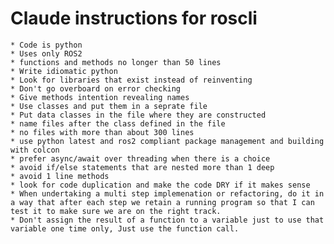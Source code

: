 # Claude instructions for roscli 
    * Code is python
    * Uses only ROS2
    * functions and methods no longer than 50 lines
    * Write idiomatic python
    * Look for libraries that exist instead of reinventing
    * Don't go overboard on error checking
    * Give methods intention revealing names
    * Use classes and put them in a seprate file
    * Put data classes in the file where they are constructed
    * name files after the class defined in the file
    * no files with more than about 300 lines
    * use python latest and ros2 compliant package management and building with colcon
    * prefer async/await over threading when there is a choice
    * avoid if/else statements that are nested more than 1 deep
    * avoid 1 line methods
    * look for code duplication and make the code DRY if it makes sense
    * When undertaking a multi step implemenation or refactoring, do it in a way that after each step we retain a running program so that I can test it to make sure we are on the right track.
    * Don't assign the result of a function to a variable just to use that variable one time only, Just use the function call.


